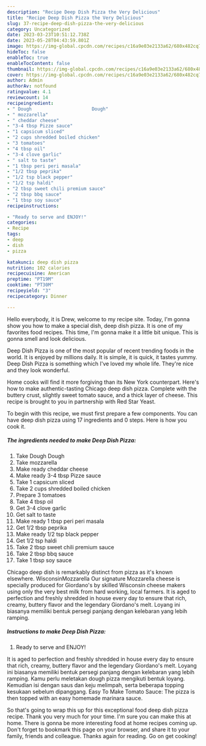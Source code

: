 ```yaml
---
description: "Recipe Deep Dish Pizza the Very Delicious"
title: "Recipe Deep Dish Pizza the Very Delicious"
slug: 37-recipe-deep-dish-pizza-the-very-delicious
category: Uncategorized
date: 2023-03-23T10:51:12.738Z
date: 2023-05-28T04:43:59.801Z
image: https://img-global.cpcdn.com/recipes/c16a9e03e2133a62/680x482cq70/deep-dish-pizza-recipe-main-photo.jpg
hideToc: false
enableToc: true
enableTocContent: false
thumbnail: https://img-global.cpcdn.com/recipes/c16a9e03e2133a62/680x482cq70/deep-dish-pizza-recipe-main-photo.jpg
cover: https://img-global.cpcdn.com/recipes/c16a9e03e2133a62/680x482cq70/deep-dish-pizza-recipe-main-photo.jpg
author: Admin
authorAv: notfound
ratingvalue: 4.1
reviewcount: 14
recipeingredient:
- " Dough                      Dough"
- " mozzarella"
- " cheddar cheese"
- "3-4 tbsp Pizze sauce"
- "1 capsicum sliced"
- "2 cups shredded boiled chicken"
- "3 tomatoes"
- "4 tbsp oil"
- "3-4 clove garlic"
- " salt to taste"
- "1 tbsp peri peri masala"
- "1/2 tbsp peprika"
- "1/2 tsp black pepper"
- "1/2 tsp haldi"
- "2 tbsp sweet chili premium sauce"
- "2 tbsp bbq sauce"
- "1 tbsp soy sauce"
recipeinstructions:

- "Ready to serve and ENJOY!"
categories:
- Recipe
tags:
- deep
- dish
- pizza

katakunci: deep dish pizza 
nutrition: 102 calories
recipecuisine: American
preptime: "PT19M"
cooktime: "PT30M"
recipeyield: "3"
recipecategory: Dinner

---
```



Hello everybody, it is Drew, welcome to my recipe site. Today, I'm gonna show you how to make a special dish, deep dish pizza. It is one of my favorites food recipes. This time, I'm gonna make it a little bit unique. This is gonna smell and look delicious.

Deep Dish Pizza is one of the most popular of recent trending foods in the world. It is enjoyed by millions daily. It is simple, it is quick, it tastes yummy. Deep Dish Pizza is something which I've loved my whole life. They're nice and they look wonderful.

Home cooks will find it more forgiving than its New York counterpart. Here&#39;s how to make authentic-tasting Chicago deep dish pizza. Complete with the buttery crust, slightly sweet tomato sauce, and a thick layer of cheese. This recipe is brought to you in partnership with Red Star Yeast.


To begin with this recipe, we must first prepare a few components. You can have deep dish pizza using 17 ingredients and 0 steps. Here is how you cook it.

<!--inarticleads1-->

##### The ingredients needed to make Deep Dish Pizza:

1. Take  Dough                      Dough
1. Take  mozzarella
1. Make ready  cheddar cheese
1. Make ready 3-4 tbsp Pizze sauce
1. Take 1 capsicum sliced
1. Take 2 cups shredded boiled chicken
1. Prepare 3 tomatoes
1. Take 4 tbsp oil
1. Get 3-4 clove garlic
1. Get  salt to taste
1. Make ready 1 tbsp peri peri masala
1. Get 1/2 tbsp peprika
1. Make ready 1/2 tsp black pepper
1. Get 1/2 tsp haldi
1. Take 2 tbsp sweet chili premium sauce
1. Take 2 tbsp bbq sauce
1. Take 1 tbsp soy sauce


Chicago deep dish is remarkably distinct from pizza as it&#39;s known elsewhere. WisconsinMozzarella Our signature Mozzarella cheese is specially produced for Giordano&#39;s by skilled Wisconsin cheese makers using only the very best milk from hard working, local farmers. It is aged to perfection and freshly shredded in house every day to ensure that rich, creamy, buttery flavor and the legendary Giordano&#39;s melt. Loyang ini biasanya memiliki bentuk persegi panjang dengan kelebaran yang lebih ramping. 

<!--inarticleads2-->

##### Instructions to make Deep Dish Pizza:


1. Ready to serve and ENJOY!

It is aged to perfection and freshly shredded in house every day to ensure that rich, creamy, buttery flavor and the legendary Giordano&#39;s melt. Loyang ini biasanya memiliki bentuk persegi panjang dengan kelebaran yang lebih ramping. Kamu perlu meletakan dough pizza mengikuti bentuk loyang. Kemudian isi dengan saus dan keju melimpah, serta beberapa topping kesukaan sebelum dipanggang. Easy To Make Tomato Sauce: The pizza is then topped with an easy homemade marinara sauce. 

So that's going to wrap this up for this exceptional food deep dish pizza recipe. Thank you very much for your time. I'm sure you can make this at home. There is gonna be more interesting food at home recipes coming up. Don't forget to bookmark this page on your browser, and share it to your family, friends and colleague. Thanks again for reading. Go on get cooking!
